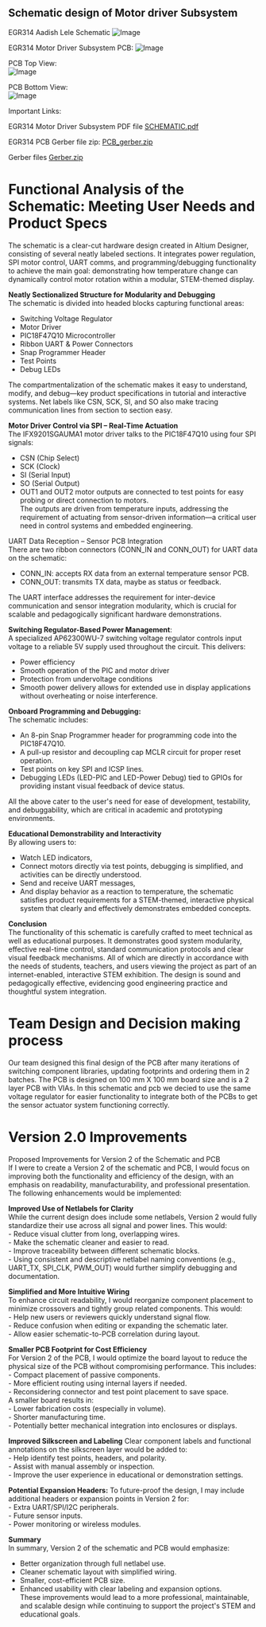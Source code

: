 
## Schematic design of Motor driver Subsystem

EGR314 Aadish Lele Schematic
![Image](https://github.com/user-attachments/assets/c7163d30-6a1a-4427-86f4-89c7ff576e49)

EGR314 Motor Driver Subsystem PCB:
![Image](https://github.com/user-attachments/assets/8655c729-7e94-434b-9340-f5c528838998)

PCB Top View:  
![Image](https://github.com/user-attachments/assets/46d92fa4-020f-4745-baa7-ae3f704e8539)

PCB Bottom View:  
![Image](https://github.com/user-attachments/assets/e3679142-1249-4cea-b62b-174048852221)

Important Links:  

EGR314 Motor Driver Subsystem PDF file
[SCHEMATIC.pdf](https://github.com/user-attachments/files/19829832/SCHEMATIC.pdf)

EGR314 PCB Gerber file zip:
[PCB_gerber.zip](https://github.com/user-attachments/files/20045509/PCB_gerber.zip)

Gerber files [Gerber.zip](https://github.com/user-attachments/files/20052061/Gerber.zip)


# Functional Analysis of the Schematic: Meeting User Needs and Product Specs
The schematic is a clear-cut hardware design created in Altium Designer, consisting of several neatly labeled sections. It integrates power regulation, SPI motor control, UART comms, and programming/debugging functionality to achieve the main goal: demonstrating how temperature change can dynamically control motor rotation within a modular, STEM-themed display.  

**Neatly Sectionalized Structure for Modularity and Debugging**    
The schematic is divided into headed blocks capturing functional areas:  
  - Switching Voltage Regulator  
  - Motor Driver  
  - PIC18F47Q10 Microcontroller  
  - Ribbon UART & Power Connectors  
  - Snap Programmer Header  
  - Test Points  
  - Debug LEDs
  
The compartmentalization of the schematic makes it easy to understand, modify, and debug—key product specifications in tutorial and interactive systems. Net labels like CSN, SCK, SI, and SO also make tracing communication lines from section to section easy.  

**Motor Driver Control via SPI – Real-Time Actuation**    
The IFX9201SGAUMA1 motor driver talks to the PIC18F47Q10 using four SPI signals:
  - CSN (Chip Select)  
  - SCK (Clock)  
  - SI (Serial Input)  
  - SO (Serial Output)   
  - OUT1 and OUT2 motor outputs are connected to test points for easy probing or direct connection to motors.  
The outputs are driven from temperature inputs, addressing the requirement of actuating from sensor-driven information—a critical user need in control systems and embedded engineering.  

UART Data Reception – Sensor PCB Integration  
There are two ribbon connectors (CONN_IN and CONN_OUT) for UART data on the schematic:  
- CONN_IN: accepts RX data from an external temperature sensor PCB.  
- CONN_OUT: transmits TX data, maybe as status or feedback.  

The UART interface addresses the requirement for inter-device communication and sensor integration modularity, which is crucial for scalable and pedagogically significant hardware demonstrations.  

**Switching Regulator-Based Power Management**:      
A specialized AP62300WU-7 switching voltage regulator controls input voltage to a reliable 5V supply used throughout the circuit. This delivers:
  - Power efficiency
  - Smooth operation of the PIC and motor driver
  - Protection from undervoltage conditions
  - Smooth power delivery allows for extended use in display applications without overheating or noise interference.

**Onboard Programming and Debugging:**    
The schematic includes:  
  - An 8-pin Snap Programmer header for programming code into the PIC18F47Q10.  
  - A pull-up resistor and decoupling cap MCLR circuit for proper reset operation.  
  - Test points on key SPI and ICSP lines.  
  - Debugging LEDs (LED-PIC and LED-Power Debug) tied to GPIOs for providing instant visual feedback of device status.  

All the above cater to the user's need for ease of development, testability, and debuggability, which are critical in academic and prototyping environments.

**Educational Demonstrability and Interactivity**    
By allowing users to:
  - Watch LED indicators,
  - Connect motors directly via test points, debugging is simplified, and activities can be directly understood.
  - Send and receive UART messages,
  - And display behavior as a reaction to temperature, the schematic satisfies product requirements for a STEM-themed, interactive physical system that clearly and effectively demonstrates embedded concepts.  

**Conclusion**    
The functionality of this schematic is carefully crafted to meet technical as well as educational purposes. It demonstrates good system modularity, effective real-time control, standard communication protocols and clear visual feedback mechanisms. All of which are directly in accordance with the needs of students, teachers, and users viewing the project as part of an internet-enabled, interactive STEM exhibition. The design is sound and pedagogically effective, evidencing good engineering practice and thoughtful system integration.  

# Team Design and Decision making process  
Our team designed this final design of the PCB after many iterations of switching component libraries, updating footprints and ordering them in 2 batches. The PCB is designed on 100 mm X 100 mm board size and is a 2 layer PCB with VIAs. In this schematic and pcb we decied to use the same voltage regulator for easier functionality to integrate both of the PCBs to get the sensor actuator system functioning correctly.  

# Version 2.0 Improvements  
Proposed Improvements for Version 2 of the Schematic and PCB  
If I were to create a Version 2 of the schematic and PCB, I would focus on improving both the functionality and efficiency of the design, with an emphasis on readability, manufacturability, and professional presentation. The following enhancements would be implemented:  

**Improved Use of Netlabels for Clarity**  
While the current design does include some netlabels, Version 2 would fully standardize their use across all signal and power lines. This would:  
    - Reduce visual clutter from long, overlapping wires.  
    - Make the schematic cleaner and easier to read.  
    - Improve traceability between different schematic blocks.  
    - Using consistent and descriptive netlabel naming conventions (e.g., UART_TX, SPI_CLK, PWM_OUT) would further simplify debugging and documentation.  

**Simplified and More Intuitive Wiring**  
To enhance circuit readability, I would reorganize component placement to minimize crossovers and tightly group related components. This would:  
    - Help new users or reviewers quickly understand signal flow.  
    - Reduce confusion when editing or expanding the schematic later.  
    - Allow easier schematic-to-PCB correlation during layout.  

**Smaller PCB Footprint for Cost Efficiency**  
For Version 2 of the PCB, I would optimize the board layout to reduce the physical size of the PCB without compromising performance. This includes:  
    - Compact placement of passive components.  
    - More efficient routing using internal layers if needed.  
    - Reconsidering connector and test point placement to save space.  
A smaller board results in:  
    - Lower fabrication costs (especially in volume).  
    - Shorter manufacturing time.  
    - Potentially better mechanical integration into enclosures or displays.  

**Improved Silkscreen and Labeling**
Clear component labels and functional annotations on the silkscreen layer would be added to:  
    - Help identify test points, headers, and polarity.  
    - Assist with manual assembly or inspection.  
    - Improve the user experience in educational or demonstration settings.  

**Potential Expansion Headers:**
To future-proof the design, I may include additional headers or expansion points in Version 2 for:  
    - Extra UART/SPI/I2C peripherals.  
    - Future sensor inputs.  
    - Power monitoring or wireless modules.  

**Summary**  
In summary, Version 2 of the schematic and PCB would emphasize:  
- Better organization through full netlabel use.  
- Cleaner schematic layout with simplified wiring.  
- Smaller, cost-efficient PCB size.  
- Enhanced usability with clear labeling and expansion options.  
These improvements would lead to a more professional, maintainable, and scalable design while continuing to support the project's STEM and educational goals.
